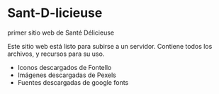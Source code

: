 # Sant-D-licieuse
primer sitio web de Santé Délicieuse

Este sitio web está listo para subirse a un servidor. Contiene todos los archivos, y recursos para su uso.
- Iconos descargados de Fontello
- Imágenes descargadas de Pexels
- Fuentes descargadas de google fonts
